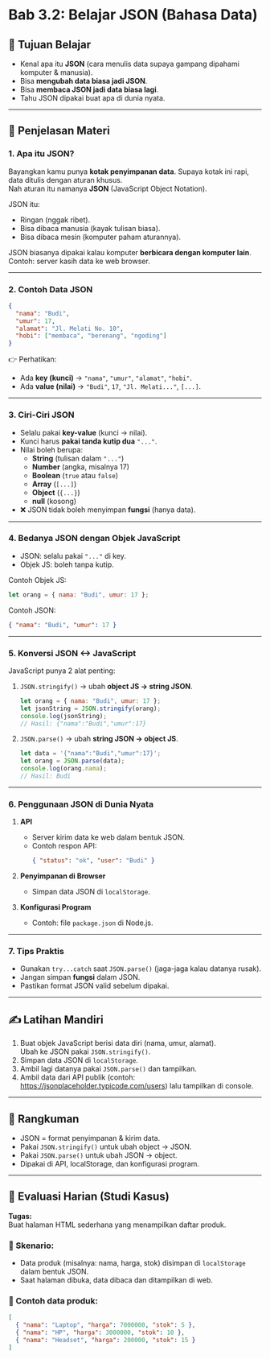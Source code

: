 # Bab 3.2: Belajar JSON (Bahasa Data)

## 🎯 Tujuan Belajar
- Kenal apa itu **JSON** (cara menulis data supaya gampang dipahami komputer & manusia).  
- Bisa **mengubah data biasa jadi JSON**.  
- Bisa **membaca JSON jadi data biasa lagi**.  
- Tahu JSON dipakai buat apa di dunia nyata.  

---

## 📖 Penjelasan Materi

### 1. Apa itu JSON?  
Bayangkan kamu punya **kotak penyimpanan data**. Supaya kotak ini rapi, data ditulis dengan aturan khusus.  
Nah aturan itu namanya **JSON** (JavaScript Object Notation).  

JSON itu:  
- Ringan (nggak ribet).  
- Bisa dibaca manusia (kayak tulisan biasa).  
- Bisa dibaca mesin (komputer paham aturannya).  

JSON biasanya dipakai kalau komputer **berbicara dengan komputer lain**.  
Contoh: server kasih data ke web browser.  

---

### 2. Contoh Data JSON
```json
{
  "nama": "Budi",
  "umur": 17,
  "alamat": "Jl. Melati No. 10",
  "hobi": ["membaca", "berenang", "ngoding"]
}
```

👉 Perhatikan:  
- Ada **key (kunci)** → `"nama"`, `"umur"`, `"alamat"`, `"hobi"`.  
- Ada **value (nilai)** → `"Budi"`, `17`, `"Jl. Melati..."`, `[...]`.  

---

### 3. Ciri-Ciri JSON  
- Selalu pakai **key-value** (kunci → nilai).  
- Kunci harus **pakai tanda kutip dua** `"..."`.  
- Nilai boleh berupa:  
  - **String** (tulisan dalam `"..."`)  
  - **Number** (angka, misalnya 17)  
  - **Boolean** (`true` atau `false`)  
  - **Array** (`[...]`)  
  - **Object** (`{...}`)  
  - **null** (kosong)  
- ❌ JSON tidak boleh menyimpan **fungsi** (hanya data).  

---

### 4. Bedanya JSON dengan Objek JavaScript  
- JSON: selalu pakai `"..."` di key.  
- Objek JS: boleh tanpa kutip.  

Contoh Objek JS:
```js
let orang = { nama: "Budi", umur: 17 };
```

Contoh JSON:
```json
{ "nama": "Budi", "umur": 17 }
```

---

### 5. Konversi JSON <-> JavaScript  
JavaScript punya 2 alat penting:  

1. `JSON.stringify()` → ubah **object JS → string JSON**.  
   ```js
   let orang = { nama: "Budi", umur: 17 };
   let jsonString = JSON.stringify(orang);
   console.log(jsonString); 
   // Hasil: {"nama":"Budi","umur":17}
   ```

2. `JSON.parse()` → ubah **string JSON → object JS**.  
   ```js
   let data = '{"nama":"Budi","umur":17}';
   let orang = JSON.parse(data);
   console.log(orang.nama); 
   // Hasil: Budi
   ```

---

### 6. Penggunaan JSON di Dunia Nyata
1. **API**  
   - Server kirim data ke web dalam bentuk JSON.  
   - Contoh respon API:  
     ```json
     { "status": "ok", "user": "Budi" }
     ```

2. **Penyimpanan di Browser**  
   - Simpan data JSON di `localStorage`.  

3. **Konfigurasi Program**  
   - Contoh: file `package.json` di Node.js.  

---

### 7. Tips Praktis
- Gunakan `try...catch` saat `JSON.parse()` (jaga-jaga kalau datanya rusak).  
- Jangan simpan **fungsi** dalam JSON.  
- Pastikan format JSON valid sebelum dipakai.  

---

## ✍️ Latihan Mandiri
1. Buat objek JavaScript berisi data diri (nama, umur, alamat).  
   Ubah ke JSON pakai `JSON.stringify()`.  
2. Simpan data JSON di `localStorage`.  
3. Ambil lagi datanya pakai `JSON.parse()` dan tampilkan.  
4. Ambil data dari API publik (contoh: https://jsonplaceholder.typicode.com/users) lalu tampilkan di console.  

---

## 📌 Rangkuman
- JSON = format penyimpanan & kirim data.  
- Pakai `JSON.stringify()` untuk ubah object → JSON.  
- Pakai `JSON.parse()` untuk ubah JSON → object.  
- Dipakai di API, localStorage, dan konfigurasi program.  

---

## 🎯 Evaluasi Harian (Studi Kasus)
**Tugas:**  
Buat halaman HTML sederhana yang menampilkan daftar produk.  

### 🔹 Skenario:  
- Data produk (misalnya: nama, harga, stok) disimpan di `localStorage` dalam bentuk JSON.  
- Saat halaman dibuka, data dibaca dan ditampilkan di web.  

### 🔹 Contoh data produk:
```json
[
  { "nama": "Laptop", "harga": 7000000, "stok": 5 },
  { "nama": "HP", "harga": 3000000, "stok": 10 },
  { "nama": "Headset", "harga": 200000, "stok": 15 }
]
```
